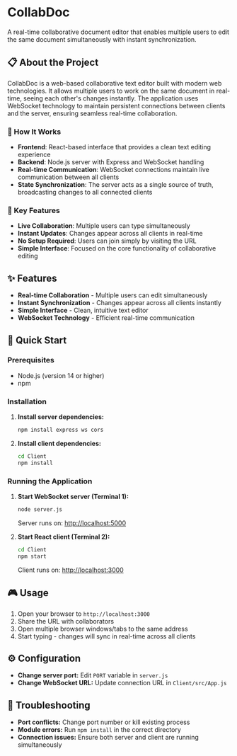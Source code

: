 # CollabDoc

A real-time collaborative document editor that enables multiple users to edit the same document simultaneously with instant synchronization.

## 📋 About the Project

CollabDoc is a web-based collaborative text editor built with modern web technologies. It allows multiple users to work on the same document in real-time, seeing each other's changes instantly. The application uses WebSocket technology to maintain persistent connections between clients and the server, ensuring seamless real-time collaboration.

### 🔧 How It Works

- **Frontend**: React-based interface that provides a clean text editing experience  
- **Backend**: Node.js server with Express and WebSocket handling  
- **Real-time Communication**: WebSocket connections maintain live communication between all clients  
- **State Synchronization**: The server acts as a single source of truth, broadcasting changes to all connected clients  

### 🎯 Key Features

- **Live Collaboration**: Multiple users can type simultaneously  
- **Instant Updates**: Changes appear across all clients in real-time  
- **No Setup Required**: Users can join simply by visiting the URL  
- **Simple Interface**: Focused on the core functionality of collaborative editing  

## ✨ Features

- **Real-time Collaboration** - Multiple users can edit simultaneously  
- **Instant Synchronization** - Changes appear across all clients instantly  
- **Simple Interface** - Clean, intuitive text editor  
- **WebSocket Technology** - Efficient real-time communication  

## 🚀 Quick Start

### Prerequisites
- Node.js (version 14 or higher)
- npm

### Installation

1. **Install server dependencies:**
    ```bash
    npm install express ws cors
    ```

2. **Install client dependencies:**
    ```bash
    cd Client
    npm install
    ```

### Running the Application

1. **Start WebSocket server (Terminal 1):**
    ```bash
    node server.js
    ```
    Server runs on: [http://localhost:5000](http://localhost:5000)

2. **Start React client (Terminal 2):**
    ```bash
    cd Client
    npm start
    ```
    Client runs on: [http://localhost:3000](http://localhost:3000)

## 🎮 Usage

1. Open your browser to `http://localhost:3000`  
2. Share the URL with collaborators  
3. Open multiple browser windows/tabs to the same address  
4. Start typing - changes will sync in real-time across all clients  


## ⚙️ Configuration

- **Change server port:** Edit `PORT` variable in `server.js`  
- **Change WebSocket URL:** Update connection URL in `Client/src/App.js`  

## 🐛 Troubleshooting

- **Port conflicts:** Change port number or kill existing process  
- **Module errors:** Run `npm install` in the correct directory  
- **Connection issues:** Ensure both server and client are running simultaneously  



